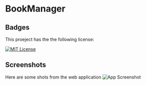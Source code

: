 # BookManager
## Badges

This proeject has the the following license:

[![MIT License](https://img.shields.io/badge/License-MIT-green.svg)](https://choosealicense.com/licenses/mit/)

## Screenshots
Here are some shots from the web application
![App Screenshot](https://i.ibb.co/ZTNmTxn/book.png)

